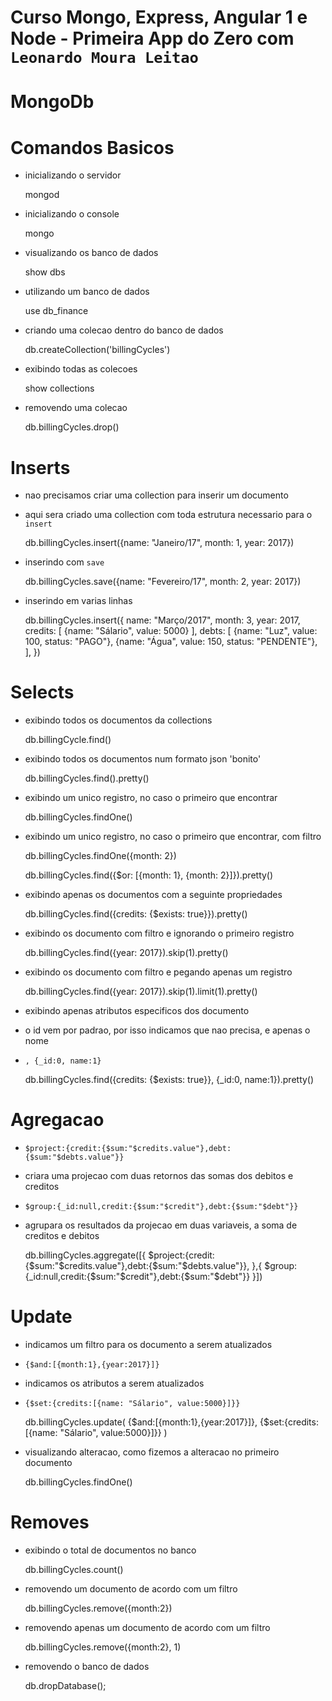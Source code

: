 # Curso Mongo, Express, Angular 1 e Node - Primeira App do Zero com `Leonardo Moura Leitao`

# MongoDb

# Comandos Basicos

* inicializando o servidor 

    mongod

* inicializando o console 

    mongo

* visualizando os banco de dados

    show dbs

* utilizando um banco de dados

    use db_finance

* criando uma colecao dentro do banco de dados

    db.createCollection('billingCycles')      

* exibindo todas as colecoes

    show collections

* removendo uma colecao    

    db.billingCycles.drop()

# Inserts

* nao precisamos criar uma collection para inserir um documento
* aqui sera criado uma collection com toda estrutura necessario para o `insert`

    db.billingCycles.insert({name: "Janeiro/17", month: 1, year: 2017})

* inserindo com `save`

    db.billingCycles.save({name: "Fevereiro/17", month: 2, year: 2017})

* inserindo em varias linhas

    db.billingCycles.insert({ 
        name: "Março/2017", month: 3, year: 2017, 
        credits: [ 
            {name: "Sálario", value: 5000} 
        ], 
        debts: [ 
            {name: "Luz", value: 100, status: "PAGO"}, 
            {name: "Água", value: 150, status: "PENDENTE"}, 
        ], 
    })

# Selects

* exibindo todos os documentos da collections

    db.billingCycle.find()

* exibindo todos os documentos num formato json 'bonito'        

    db.billingCycles.find().pretty()

* exibindo um unico registro, no caso o primeiro que encontrar

    db.billingCycles.findOne()    

* exibindo um unico registro, no caso o primeiro que encontrar, com filtro

    db.billingCycles.findOne({month: 2})

    db.billingCycles.find({$or: [{month: 1}, {month: 2}]}).pretty()

* exibindo apenas os documentos com a seguinte propriedades

    db.billingCycles.find({credits: {$exists: true}}).pretty()    

* exibindo os documento com filtro e ignorando o primeiro registro

    db.billingCycles.find({year: 2017}).skip(1).pretty()    

* exibindo os documento com filtro e pegando apenas um registro

    db.billingCycles.find({year: 2017}).skip(1).limit(1).pretty()

* exibindo apenas atributos especificos dos documento
* o id vem por padrao, por isso indicamos que nao precisa, e apenas o nome
* `, {_id:0, name:1}`

    db.billingCycles.find({credits: {$exists: true}}, {_id:0, name:1}).pretty()

# Agregacao

* `$project:{credit:{$sum:"$credits.value"},debt:{$sum:"$debts.value"}}`
* criara uma projecao com duas retornos das somas dos debitos e creditos
* `$group:{_id:null,credit:{$sum:"$credit"},debt:{$sum:"$debt"}}`
* agrupara os resultados da projecao em duas variaveis, a soma de creditos e debitos

    db.billingCycles.aggregate([{ 
	    $project:{credit:{$sum:"$credits.value"},debt:{$sum:"$debts.value"}}, 
	},{ 
	    $group:{_id:null,credit:{$sum:"$credit"},debt:{$sum:"$debt"}} 
	}])

# Update

* indicamos um filtro para os documento a serem atualizados
* `{$and:[{month:1},{year:2017}]}`
* indicamos os atributos a serem atualizados
* `{$set:{credits:[{name: "Sálario", value:5000}]}}`

    db.billingCycles.update( 
        {$and:[{month:1},{year:2017}]}, 
        {$set:{credits:[{name: "Sálario", value:5000}]}}
    )    

* visualizando alteracao, como fizemos a alteracao no primeiro documento
    
    db.billingCycles.findOne()

# Removes

* exibindo o total de documentos no banco

    db.billingCycles.count()

* removendo um documento de acordo com um filtro

    db.billingCycles.remove({month:2})

* removendo apenas um documento de acordo com um filtro

    db.billingCycles.remove({month:2}, 1)

* removendo o banco de dados

    db.dropDatabase();